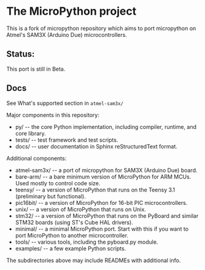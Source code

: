 The MicroPython project
=======================


This is a fork of micropython repository which aims to port micropython
on Atmel's SAM3X (Arduino Due) microcontrollers.


## Status:
This port is still in Beta.

## Docs
See What's supported section in ``atmel-sam3x/``


Major components in this repository:
- py/ -- the core Python implementation, including compiler, runtime, and
  core library.
- tests/ -- test framework and test scripts.
- docs/ -- user documentation in Sphinx reStructuredText format.


Additional components:
- atmel-sam3x/ -- a port of micropython for SAM3X (Arduino Due) board.
- bare-arm/ -- a bare minimum version of MicroPython for ARM MCUs. Used
  mostly to control code size.
- teensy/ -- a version of MicroPython that runs on the Teensy 3.1
  (preliminary but functional).
- pic16bit/ -- a version of MicroPython for 16-bit PIC microcontrollers.
- unix/ -- a version of MicroPython that runs on Unix.
- stm32/ -- a version of MicroPython that runs on the PyBoard and similar
  STM32 boards (using ST's Cube HAL drivers).
- minimal/ -- a minimal MicroPython port. Start with this if you want
  to port MicroPython to another microcontroller.
- tools/ -- various tools, including the pyboard.py module.
- examples/ -- a few example Python scripts.

The subdirectories above may include READMEs with additional info.
